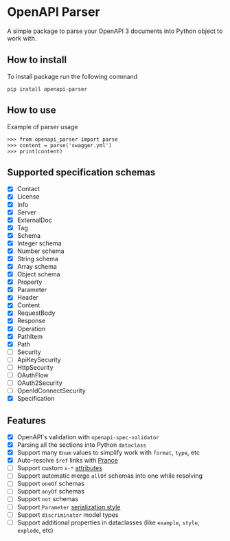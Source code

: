 # OpenAPI Parser

A simple package to parse your OpenAPI 3 documents into Python object to work with.

## How to install

To install package run the following command

```
pip install openapi-parser
```

## How to use

Example of parser usage

```
>>> from openapi_parser import parse
>>> content = parse('swagger.yml')
>>> print(content)
```

## Supported specification schemas
- [x] Contact
- [x] License
- [x] Info
- [x] Server
- [x] ExternalDoc
- [x] Tag
- [x] Schema
- [x] Integer schema
- [x] Number schema
- [x] String schema
- [x] Array schema
- [x] Object schema
- [x] Property
- [x] Parameter
- [x] Header
- [x] Content
- [x] RequestBody
- [x] Response
- [X] Operation
- [x] PathItem
- [x] Path
- [ ] Security
- [ ] ApiKeySecurity
- [ ] HttpSecurity
- [ ] OAuthFlow
- [ ] OAuth2Security
- [ ] OpenIdConnectSecurity
- [x] Specification

## Features

- [x] OpenAPI's validation with `openapi-spec-validator`
- [x] Parsing all the sections into Python `dataclass`
- [x] Support many `Enum` values to simplify work with `format`, `type`, etc
- [x] Auto-resolve `$ref` links with [Prance](https://pypi.org/project/prance)
- [ ] Support custom `x-*` [attributes](https://github.com/OAI/OpenAPI-Specification/blob/master/versions/3.0.3.md#specification-extensions)
- [ ] Support automatic merge `allOf` schemas into one while resolving
- [ ] Support `oneOf` schemas
- [ ] Support `anyOf` schemas
- [ ] Support `not` schemas
- [ ] Support `Parameter` [serialization style](https://github.com/OAI/OpenAPI-Specification/blob/master/versions/3.0.3.md#fixed-fields-10)
- [ ] Support `discriminator` model types
- [ ] Support additional properties in dataclasses (like `example`, `style`, `explode`, etc)